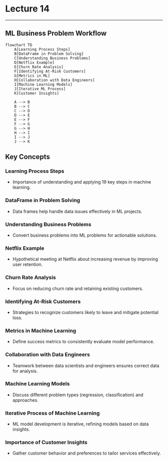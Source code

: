 # Lecture 14

---

## ML Business Problem Workflow

```mermaid
flowchart TD
    A[Learning Process Steps]
    B[DataFrame in Problem Solving]
    C[Understanding Business Problems]
    D[Netflix Example]
    E[Churn Rate Analysis]
    F[Identifying At-Risk Customers]
    G[Metrics in ML]
    H[Collaboration with Data Engineers]
    I[Machine Learning Models]
    J[Iterative ML Process]
    K[Customer Insights]

    A --> B
    B --> C
    C --> D
    D --> E
    E --> F
    F --> G
    G --> H
    H --> I
    I --> J
    J --> K
```

## Key Concepts

### Learning Process Steps

- Importance of understanding and applying 19 key steps in machine learning.

### DataFrame in Problem Solving

- Data frames help handle data issues effectively in ML projects.

### Understanding Business Problems

- Convert business problems into ML problems for actionable solutions.

### Netflix Example

- Hypothetical meeting at Netflix about increasing revenue by improving user retention.

### Churn Rate Analysis

- Focus on reducing churn rate and retaining existing customers.

### Identifying At-Risk Customers

- Strategies to recognize customers likely to leave and mitigate potential loss.

### Metrics in Machine Learning

- Define success metrics to consistently evaluate model performance.

### Collaboration with Data Engineers

- Teamwork between data scientists and engineers ensures correct data for analysis.

### Machine Learning Models

- Discuss different problem types (regression, classification) and approaches.

### Iterative Process of Machine Learning

- ML model development is iterative, refining models based on data insights.

### Importance of Customer Insights

- Gather customer behavior and preferences to tailor services effectively.
